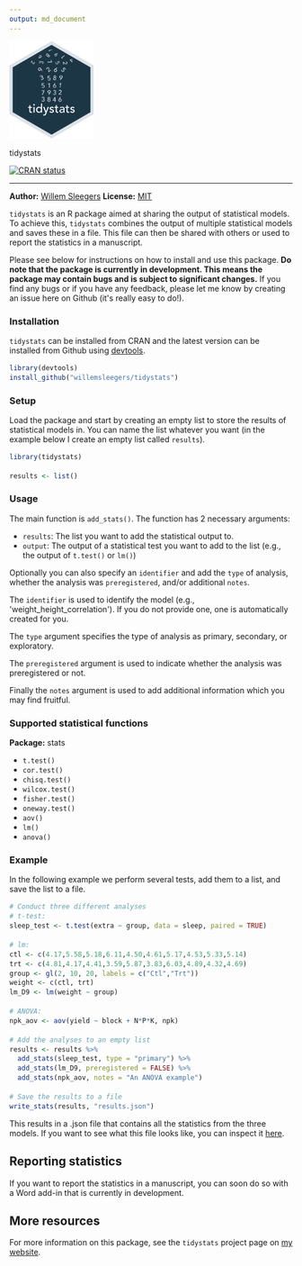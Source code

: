 ```yaml
---
output: md_document
---
```


<!-- README.md is generated from README.Rmd. Please edit that file -->

<img src="man/figures/hex.png" width=150 alt="tidystats Logo"/>

tidystats

<!-- badges: start -->
[![CRAN status](https://www.r-pkg.org/badges/version/tidystats)](https://cran.r-project.org/package=tidystats)

<!-- badges: end -->
---------------

**Author:** [Willem Sleegers](https://www.willemsleegers.com/)
**License:** [MIT](https://opensource.org/licenses/MIT)

`tidystats` is an R package aimed at sharing the output of statistical models. 
To achieve this, `tidystats` combines the output of multiple statistical models 
and saves these in a file. This file can then be shared with others or used to 
report the statistics in a manuscript.

Please see below for instructions on how to install and use this package. 
**Do note that the package is currently in development. This means the 
package may contain bugs and is subject to significant changes.** If you find 
any bugs or if you have any feedback, please let me know by creating an issue 
here on Github (it's really easy to do!).

### Installation

`tidystats` can be installed from CRAN and the latest version can be installed 
from Github using [devtools](https://github.com/hadley/devtools). 


```r
library(devtools)
install_github("willemsleegers/tidystats")
```

### Setup

Load the package and start by creating an empty list to store the results of 
statistical models in. You can name the list whatever you want (in the 
example below I create an empty list called `results`).


```r
library(tidystats)

results <- list()
```

### Usage

The main function is `add_stats()`. The function has 2 necessary arguments:

- `results`: The list you want to add the statistical output to.
- `output`: The output of a statistical test you want to add to the list (e.g., 
the output of `t.test()` or `lm()`)

Optionally you can also specify an `identifier` and add the `type` of analysis, 
whether the analysis was `preregistered`, and/or additional `notes`.  

The `identifier` is used to identify the model 
(e.g., 'weight_height_correlation'). If you do not provide one, one is 
automatically created for you.

The `type` argument specifies the type of analysis as primary, secondary, or 
exploratory.

The `preregistered` argument is used to indicate whether the analysis was
preregistered or not.

Finally the `notes` argument is used to add additional information which you may
find fruitful.

### Supported statistical functions

**Package:** stats

- `t.test()`
- `cor.test()`
- `chisq.test()`
- `wilcox.test()`
- `fisher.test()`
- `oneway.test()`
- `aov()`
- `lm()`
- `anova()`

### Example




In the following example we perform several tests, add them to a list, and save
the list to a file.


```r
# Conduct three different analyses
# t-test:
sleep_test <- t.test(extra ~ group, data = sleep, paired = TRUE)

# lm:
ctl <- c(4.17,5.58,5.18,6.11,4.50,4.61,5.17,4.53,5.33,5.14)
trt <- c(4.81,4.17,4.41,3.59,5.87,3.83,6.03,4.89,4.32,4.69)
group <- gl(2, 10, 20, labels = c("Ctl","Trt"))
weight <- c(ctl, trt)
lm_D9 <- lm(weight ~ group)

# ANOVA:
npk_aov <- aov(yield ~ block + N*P*K, npk)

# Add the analyses to an empty list
results <- results %>%
  add_stats(sleep_test, type = "primary") %>%
  add_stats(lm_D9, preregistered = FALSE) %>%
  add_stats(npk_aov, notes = "An ANOVA example")

# Save the results to a file
write_stats(results, "results.json")
```

This results in a .json file that contains all the statistics from the three 
models. If you want to see what this file looks like, you can inspect it [here](https://github.com/WillemSleegers/tidystats/blob/master/inst/results.json).

## Reporting statistics

If you want to report the statistics in a manuscript, you can soon do so with a
Word add-in that is currently in development.

## More resources

For more information on this package, see the `tidystats` project page on [my 
website](https://www.willemsleegers.com/tidystats.html).
